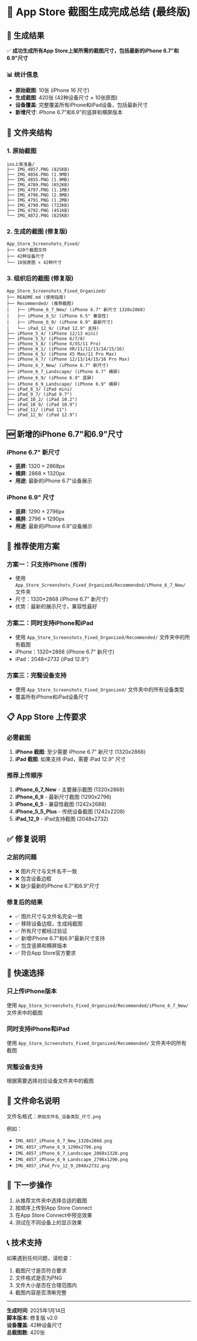 # 📱 App Store 截图生成完成总结 (最终版)

## 🎉 生成结果

✅ **成功生成所有App Store上架所需的截图尺寸，包括最新的iPhone 6.7"和6.9"尺寸**

### 📊 统计信息
- **原始截图**: 10张 (iPhone 16 尺寸)
- **生成截图**: 420张 (42种设备尺寸 × 10张原图)
- **设备覆盖**: 完整覆盖所有iPhone和iPad设备，包括最新尺寸
- **新增尺寸**: iPhone 6.7"和6.9"的竖屏和横屏版本

## 📁 文件夹结构

### 1. 原始截图
```
ios上架准备/
├── IMG_4857.PNG (825KB)
├── IMG_4856.PNG (1.9MB)
├── IMG_4855.PNG (1.9MB)
├── IMG_4789.PNG (652KB)
├── IMG_4797.PNG (1.1MB)
├── IMG_4796.PNG (2.9MB)
├── IMG_4791.PNG (1.2MB)
├── IMG_4790.PNG (722KB)
├── IMG_4792.PNG (451KB)
└── IMG_4872.PNG (825KB)
```

### 2. 生成的截图 (修复版)
```
App_Store_Screenshots_Fixed/
├── 420个截图文件
├── 42种设备尺寸
└── 10张原图 × 42种尺寸
```

### 3. 组织后的截图 (修复版)
```
App_Store_Screenshots_Fixed_Organized/
├── README.md (使用指南)
├── Recommended/ (推荐截图)
│   ├── iPhone_6_7_New/ (iPhone 6.7" 新尺寸 1320x2868)
│   ├── iPhone_6_5/ (iPhone 6.5" 兼容性)
│   ├── iPhone_6_9/ (iPhone 6.9" 最新尺寸)
│   └── iPad_12_9/ (iPad 12.9" 支持)
├── iPhone_5_4/ (iPhone 12/13 mini)
├── iPhone_5_5/ (iPhone 6/7/8)
├── iPhone_5_8/ (iPhone X/XS/11 Pro)
├── iPhone_6_1/ (iPhone XR/11/12/13/14/15/16)
├── iPhone_6_5/ (iPhone XS Max/11 Pro Max)
├── iPhone_6_7/ (iPhone 12/13/14/15/16 Pro Max)
├── iPhone_6_7_New/ (iPhone 6.7" 新尺寸)
├── iPhone_6_7_Landscape/ (iPhone 6.7" 横屏)
├── iPhone_6_9/ (iPhone 6.9" 竖屏)
├── iPhone_6_9_Landscape/ (iPhone 6.9" 横屏)
├── iPad_8_3/ (iPad mini)
├── iPad_9_7/ (iPad 9.7")
├── iPad_10_2/ (iPad 10.2")
├── iPad_10_9/ (iPad 10.9")
├── iPad_11/ (iPad 11")
└── iPad_12_9/ (iPad 12.9")
```

## 🆕 新增的iPhone 6.7"和6.9"尺寸

### iPhone 6.7" 新尺寸
- **竖屏**: 1320 × 2868px
- **横屏**: 2868 × 1320px
- **用途**: 最新的iPhone 6.7"设备展示

### iPhone 6.9" 尺寸
- **竖屏**: 1290 × 2796px
- **横屏**: 2796 × 1290px
- **用途**: 最新的iPhone 6.9"设备展示

## 🎯 推荐使用方案

### 方案一：只支持iPhone (推荐)
- 使用 `App_Store_Screenshots_Fixed_Organized/Recommended/iPhone_6_7_New/` 文件夹
- 尺寸：1320×2868 (iPhone 6.7" 新尺寸)
- 优势：最新的展示尺寸，兼容性最好

### 方案二：同时支持iPhone和iPad
- 使用 `App_Store_Screenshots_Fixed_Organized/Recommended/` 文件夹中的所有截图
- iPhone：1320×2868 (iPhone 6.7" 新尺寸)
- iPad：2048×2732 (iPad 12.9")

### 方案三：完整设备支持
- 使用 `App_Store_Screenshots_Fixed_Organized/` 文件夹中的所有设备类型
- 覆盖所有iPhone和iPad设备尺寸

## 📋 App Store 上传要求

### 必需截图
1. **iPhone 截图**: 至少需要 iPhone 6.7" 新尺寸 (1320x2868)
2. **iPad 截图**: 如果支持 iPad，需要 iPad 12.9" 尺寸

### 推荐上传顺序
1. **iPhone_6_7_New** - 主要展示截图 (1320x2868)
2. **iPhone_6_9** - 最新尺寸截图 (1290x2796)
3. **iPhone_6_5** - 兼容性截图 (1242x2688)
4. **iPhone_5_5_Plus** - 传统设备截图 (1242x2208)
5. **iPad_12_9** - iPad支持截图 (2048x2732)

## ✅ 修复说明

### 之前的问题
- ❌ 图片尺寸与文件名不一致
- ❌ 包含设备边框
- ❌ 缺少最新的iPhone 6.7"和6.9"尺寸

### 修复后的结果
- ✅ 图片尺寸与文件名完全一致
- ✅ 移除设备边框，生成纯截图
- ✅ 所有尺寸都经过验证
- ✅ 新增iPhone 6.7"和6.9"最新尺寸支持
- ✅ 包含竖屏和横屏版本
- ✅ 符合App Store官方要求

## 🔧 快速选择

### 只上传iPhone版本
使用 `App_Store_Screenshots_Fixed_Organized/Recommended/iPhone_6_7_New/` 文件夹中的截图

### 同时支持iPhone和iPad
使用 `App_Store_Screenshots_Fixed_Organized/Recommended/` 文件夹中的所有截图

### 完整设备支持
根据需要选择对应设备文件夹中的截图

## 📁 文件命名说明

文件名格式：`原始文件名_设备类型_尺寸.png`

例如：
- `IMG_4857_iPhone_6_7_New_1320x2868.png`
- `IMG_4857_iPhone_6_9_1290x2796.png`
- `IMG_4857_iPhone_6_7_Landscape_2868x1320.png`
- `IMG_4857_iPhone_6_9_Landscape_2796x1290.png`
- `IMG_4857_iPad_Pro_12_9_2048x2732.png`

## 🎯 下一步操作

1. 从推荐文件夹中选择合适的截图
2. 按顺序上传到App Store Connect
3. 在App Store Connect中预览效果
4. 测试在不同设备上的显示效果

## 📞 技术支持

如果遇到任何问题，请检查：
1. 截图尺寸是否符合要求
2. 文件格式是否为PNG
3. 文件大小是否在合理范围内
4. 截图内容是否清晰完整

---

**生成时间**: 2025年1月14日  
**脚本版本**: 修复版 v2.0  
**设备覆盖**: 42种设备尺寸  
**总截图数**: 420张
